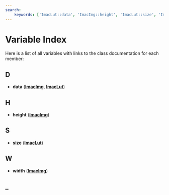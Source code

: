 ```yaml
---
search:
    keywords: ['ImacLut::data', 'ImacImg::height', 'ImacLut::size', 'ImacImg::width']
---
```


# Variable Index

Here is a list of all variables with links to the class documentation for each member:
## D

* **data** ([**ImacImg**](struct_imac_img.md#1ac24cea2bfcc927fd29bc74d1086707d8), [**ImacLut**](struct_imac_lut.md#1ac24cea2bfcc927fd29bc74d1086707d8))


## H

* **height** ([**ImacImg**](struct_imac_img.md#1ab2e78c61905b4419fcc7b4cfc500fe85))


## S

* **size** ([**ImacLut**](struct_imac_lut.md#1aac71ffe03c84523594a575b2062849c3))


## W

* **width** ([**ImacImg**](struct_imac_img.md#1aca34d28e3d8bcbcadb8edb4e3af24f8c))


## \_



